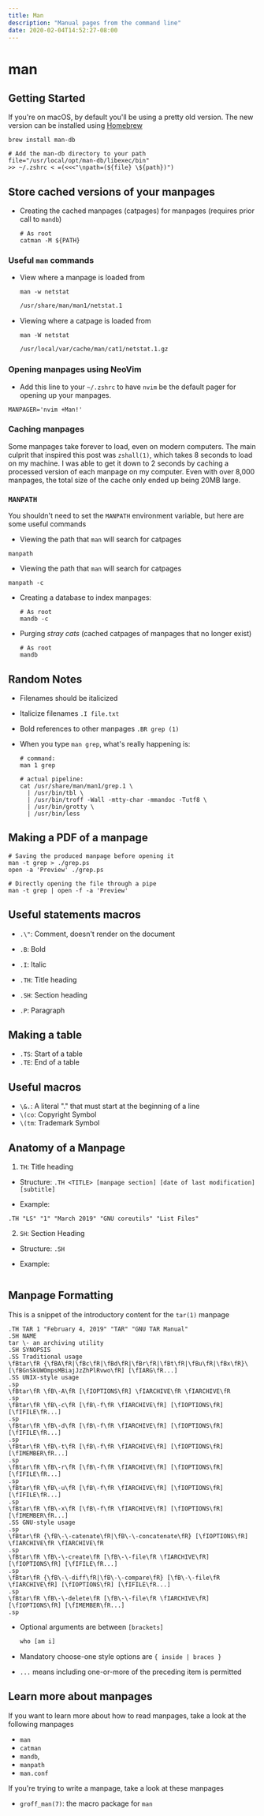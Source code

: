 ```yaml
---
title: Man
description: "Manual pages from the command line"
date: 2020-02-04T14:52:27-08:00
---
```


# man

## Getting Started

If you're on macOS, by default you'll be using a pretty old version. The new version can be installed using [Homebrew](/homebrew)

```shell script
brew install man-db

# Add the man-db directory to your path
file="/usr/local/opt/man-db/libexec/bin"
>> ~/.zshrc < =(<<<"\npath=(${file} \${path})")
```


## Store cached versions of your manpages

* Creating the cached manpages (catpages) for manpages (requires prior call to `mandb`)

  ```shell script
  # As root
  catman -M ${PATH}
  ```


### Useful `man` commands

* View where a manpage is loaded from

  ```shell script
  man -w netstat
  ```

  ```txt
  /usr/share/man/man1/netstat.1
  ```

* Viewing where a catpage is loaded from

  ```shell script
  man -W netstat
  ```

  ```txt
  /usr/local/var/cache/man/cat1/netstat.1.gz
  ```

### Opening manpages using NeoVim

* Add this line to your `~/.zshrc` to have `nvim` be the default pager for opening up your manpages.

```shell script
MANPAGER='nvim +Man!'
```

### Caching manpages

Some manpages take forever to load, even on modern computers. The main culprit that inspired this post was `zshall(1)`, which takes 8 seconds to load on my machine. I was able to get it down to 2 seconds by caching a processed version of each manpage on my computer. Even with over 8,000 manpages, the total size of the cache only ended up being 20MB large.

### `MANPATH`

You shouldn't need to set the `MANPATH` environment variable, but here are some useful commands

* Viewing the path that `man` will search for catpages

```shell script
manpath
```

* Viewing the path that `man` will search for catpages

```shell script
manpath -c
```

* Creating a database to index manpages:

  ```shell script
  # As root
  mandb -c
  ```

* Purging *stray cats* (cached catpages of manpages that no longer exist)

  ```shell script
  # As root
  mandb
  ```

## Random Notes

* Filenames should be italicized
* Italicize filenames `.I file.txt`
* Bold references to other manpages `.BR grep (1)`

* When you type `man grep`, what's really happening is:

  ```shell script
  # command:
  man 1 grep

  # actual pipeline:
  cat /usr/share/man/man1/grep.1 \
    | /usr/bin/tbl \
    | /usr/bin/troff -Wall -mtty-char -mmandoc -Tutf8 \
    | /usr/bin/grotty \
    | /usr/bin/less
  ```

## Making a PDF of a manpage

```shell script
# Saving the produced manpage before opening it
man -t grep > ./grep.ps
open -a 'Preview' ./grep.ps

# Directly opening the file through a pipe
man -t grep | open -f -a 'Preview'
```

## Useful statements macros

* `.\"`: Comment, doesn't render on the document

* `.B`: Bold
* `.I`: Italic

* `.TH`: Title heading
* `.SH`: Section heading
* `.P`: Paragraph

## Making a table

* `.TS`: Start of a table
* `.TE`: End of a table
## Useful macros

* `\&.`: A literal "." that must start at the beginning of a line
* `\(co`: Copyright Symbol
* `\(tm`: Trademark Symbol

## Anatomy of a Manpage

1. `TH`: Title heading

  - Structure: `.TH <TITLE> [manpage section] [date of last modification] [subtitle]`

  - Example:

  ```groff
  .TH "LS" "1" "March 2019" "GNU coreutils" "List Files"
  ```

2. `SH`: Section Heading

  - Structure: `.SH`

  - Example:

  ```groff

  ```

## Manpage Formatting

This is a snippet of the introductory content for the `tar(1)` manpage

```groff
.TH TAR 1 "February 4, 2019" "TAR" "GNU TAR Manual"
.SH NAME
tar \- an archiving utility
.SH SYNOPSIS
.SS Traditional usage
\fBtar\fR {\fBA\fR|\fBc\fR|\fBd\fR|\fBr\fR|\fBt\fR|\fBu\fR|\fBx\fR}\
[\fBGnSkUWOmpsMBiajJzZhPlRvwo\fR] [\fIARG\fR...]
.SS UNIX-style usage
.sp
\fBtar\fR \fB\-A\fR [\fIOPTIONS\fR] \fIARCHIVE\fR \fIARCHIVE\fR
.sp
\fBtar\fR \fB\-c\fR [\fB\-f\fR \fIARCHIVE\fR] [\fIOPTIONS\fR] [\fIFILE\fR...]
.sp
\fBtar\fR \fB\-d\fR [\fB\-f\fR \fIARCHIVE\fR] [\fIOPTIONS\fR] [\fIFILE\fR...]
.sp
\fBtar\fR \fB\-t\fR [\fB\-f\fR \fIARCHIVE\fR] [\fIOPTIONS\fR] [\fIMEMBER\fR...]
.sp
\fBtar\fR \fB\-r\fR [\fB\-f\fR \fIARCHIVE\fR] [\fIOPTIONS\fR] [\fIFILE\fR...]
.sp
\fBtar\fR \fB\-u\fR [\fB\-f\fR \fIARCHIVE\fR] [\fIOPTIONS\fR] [\fIFILE\fR...]
.sp
\fBtar\fR \fB\-x\fR [\fB\-f\fR \fIARCHIVE\fR] [\fIOPTIONS\fR] [\fIMEMBER\fR...]
.SS GNU-style usage
.sp
\fBtar\fR {\fB\-\-catenate\fR|\fB\-\-concatenate\fR} [\fIOPTIONS\fR] \fIARCHIVE\fR \fIARCHIVE\fR
.sp
\fBtar\fR \fB\-\-create\fR [\fB\-\-file\fR \fIARCHIVE\fR] [\fIOPTIONS\fR] [\fIFILE\fR...]
.sp
\fBtar\fR {\fB\-\-diff\fR|\fB\-\-compare\fR} [\fB\-\-file\fR \fIARCHIVE\fR] [\fIOPTIONS\fR] [\fIFILE\fR...]
.sp
\fBtar\fR \fB\-\-delete\fR [\fB\-\-file\fR \fIARCHIVE\fR] [\fIOPTIONS\fR] [\fIMEMBER\fR...]
.sp
```

* Optional arguments are between `[brackets]`

  ```txt
  who [am i]
  ```

* Mandatory choose-one style options are `{ inside | braces }`

* `...` means including one-or-more of the preceding item is permitted

## Learn more about manpages

If you want to learn more about how to read manpages, take a look at the following manpages

* `man`
* `catman` 
* `mandb`, 
* `manpath`
* `man.conf`

If you're trying to write a manpage, take a look at these manpages

* `groff_man(7)`: the macro package for `man`

